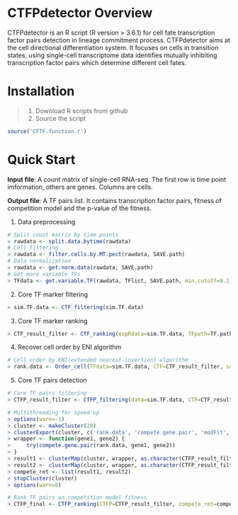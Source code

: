 # CTFPdetector Overview
CTFPdetector is an R script (R version > 3.6.1) for cell fate transcription factor pairs detection in lineage commitment process. CTFPdetector aims at the cell directional differentiation system. It focuses on cells in transition states, using single-cell transcriptome data identifies mutually inhibiting transcription factor pairs which determine different cell fates.

# Installation
> 1. Download R scripts from github
> 2. Source the script

```R
source('CFTF.function.r')
```

# Quick Start
**Input file**: A count matrix of single-cell RNA-seq. The first row is time point imformation, others are genes. Columns are cells.

**Output file**: A TF pairs list. It contains transcription factor pairs, fitness of competition model and the p-value of the fitness.

1. Data preprocessing
```R
# Split count matrix by time points
> rawdata <- split.data.bytime(rawdata)
# Cell filtering
> rawdata <- filter.cells.by.MT.pect(rawdata, SAVE.path)
# Data normalization
> rawdata <- get.norm.data(rawdata, SAVE.path)
# Get more variable TFs
> TFdata <- get.variable.TF(rawdata, TFlist, SAVE.path, min.cutoff=0.1)
```

2. Core TF marker filtering
```R
> sim.TF.data <- CTF_filtering(sim.TF.data)
```

3. Core TF marker ranking
```R
> CTF_result_filter <- CTF_ranking(expRdata=sim.TF.data, TFpath=TF.path, path=SAVE.path)
```

4. Recover cell order by ENI algorithm
```R
# Cell order by ENI(extended nearest-insertion) algorithm
> rank.data <- Order_cell(TFdata=sim.TF.data, CTF=CTF_result_filter, savepath=SAVE.path, N=5000, NCThre=500)
```

5. Core TF pairs detection
```R
# Core TF pairs filtering
> CTFP_result_filter <- CTFP_filtering(data=sim.TF.data, CTF=CTF_result_filter, path=SAVE.path)

# Multithreading for speed up
> options(warn=-1)
> cluster <- makeCluster(20)
> clusterExport(cluster, c('rank.data', 'compete.gene.pair', 'modFit', 'ode', 'modCost'))
> wrapper <- function(gene1, gene2) {
>     try(compete.gene.pair(rank.data, gene1, gene2))
> }
> result1 <- clusterMap(cluster, wrapper, as.character(CTFP_result_filter[[1]][,1]), as.character(CTFP_result_filter[[1]][,2]))
> result2 <- clusterMap(cluster, wrapper, as.character(CTFP_result_filter[[2]][,1]), as.character(CTFP_result_filter[[2]][,2]))
> compete_ret <- list(result1, result2)
> stopCluster(cluster)
> options(warn=0)

# Rank TF pairs on competition model fitness
> CTFP_final <- CTFP_ranking(CTFP=CTFP_result_filter, compete_ret=compete_ret, savepath=SAVE.path)
```















